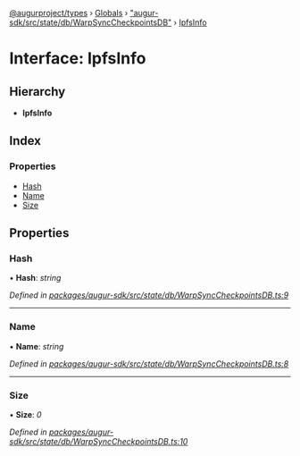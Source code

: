 [@augurproject/types](../README.md) › [Globals](../globals.md) › ["augur-sdk/src/state/db/WarpSyncCheckpointsDB"](../modules/_augur_sdk_src_state_db_warpsynccheckpointsdb_.md) › [IpfsInfo](_augur_sdk_src_state_db_warpsynccheckpointsdb_.ipfsinfo.md)

# Interface: IpfsInfo

## Hierarchy

* **IpfsInfo**

## Index

### Properties

* [Hash](_augur_sdk_src_state_db_warpsynccheckpointsdb_.ipfsinfo.md#hash)
* [Name](_augur_sdk_src_state_db_warpsynccheckpointsdb_.ipfsinfo.md#name)
* [Size](_augur_sdk_src_state_db_warpsynccheckpointsdb_.ipfsinfo.md#size)

## Properties

###  Hash

• **Hash**: *string*

*Defined in [packages/augur-sdk/src/state/db/WarpSyncCheckpointsDB.ts:9](https://github.com/AugurProject/augur/blob/88b6e76efb/packages/augur-sdk/src/state/db/WarpSyncCheckpointsDB.ts#L9)*

___

###  Name

• **Name**: *string*

*Defined in [packages/augur-sdk/src/state/db/WarpSyncCheckpointsDB.ts:8](https://github.com/AugurProject/augur/blob/88b6e76efb/packages/augur-sdk/src/state/db/WarpSyncCheckpointsDB.ts#L8)*

___

###  Size

• **Size**: *0*

*Defined in [packages/augur-sdk/src/state/db/WarpSyncCheckpointsDB.ts:10](https://github.com/AugurProject/augur/blob/88b6e76efb/packages/augur-sdk/src/state/db/WarpSyncCheckpointsDB.ts#L10)*
